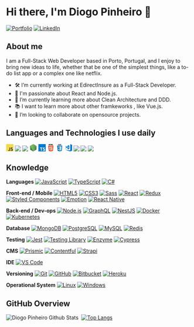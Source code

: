# Hi there, I'm Diogo Pinheiro 👋

[![Portfolio](https://img.shields.io/static/v1?label=%20&message=Portfolio&color=orange)](https://fierce-earth-84105.herokuapp.com/) [![LinkedIn](https://img.shields.io/badge/LinkedIn-%230077B5.svg?&style=flat-square&logo=linkedin&logoColor=white)](https://www.linkedin.com/in/diogo-fgpinheiro/)

## About me
I am a Full-Stack Web Developer based in Porto, Portugal, and I enjoy to bring new ideas to life, whether that be one of the simplest things, like a to-do list app or a complex one like netflix.

- 🛠  I’m currently working at EdirectInsure as a Full-Stack Developer.
- 💙  I'm passionate about React and Node.js.
- 🌱  I’m currently learning more about Clean Architecture and DDD.
- 📚  I want to learn more about other framkeworks , like Vue.js.
- 👯 I’m looking to collaborate on opensource projects.

## Languages and Technologies I use daily

<code><img height="20" src="https://raw.githubusercontent.com/github/explore/80688e429a7d4ef2fca1e82350fe8e3517d3494d/topics/javascript/javascript.png"></code>
<code><img height="20" src="https://cdn.worldvectorlogo.com/logos/react.svg"></code>
<code><img height="20" src="https://cdn.worldvectorlogo.com/logos/polymer-2.svg"></code>
<code><img height="20" src="https://raw.githubusercontent.com/github/explore/80688e429a7d4ef2fca1e82350fe8e3517d3494d/topics/nodejs/nodejs.png"></code>
<code><img height="20" src="https://raw.githubusercontent.com/github/explore/80688e429a7d4ef2fca1e82350fe8e3517d3494d/topics/typescript/typescript.png"></code>
<code><img height="20" src="https://raw.githubusercontent.com/github/explore/80688e429a7d4ef2fca1e82350fe8e3517d3494d/topics/html/html.png"></code>
<code><img height="20" src="https://raw.githubusercontent.com/github/explore/80688e429a7d4ef2fca1e82350fe8e3517d3494d/topics/css/css.png"></code>
<code><img height="20" src="https://raw.githubusercontent.com/github/explore/80688e429a7d4ef2fca1e82350fe8e3517d3494d/topics/visual-studio-code/visual-studio-code.png"></code>
<code><img height="20" src="https://cdn.worldvectorlogo.com/logos/docker.svg"></code>
<code><img height="20" src="https://cdn.worldvectorlogo.com/logos/jenkins.svg"></code>
<code><img height="20" src="https://cdn.worldvectorlogo.com/logos/rancher.svg"></code>


## Knowledge

**Languages**
[![JavaScript](https://img.shields.io/badge/-JavaScript-F7DF1E?style=flat&logo=javascript&logoColor=black&link=https://github.com/diogofgomespinheiro)](https://github.com/diogofgomespinheiro)
[![TypeScript](https://img.shields.io/badge/-TypeScript-007ACC?style=flat&logo=typescript&logoColor=white&link=https://github.com/diogofgomespinheiro)](https://github.com/diogofgomespinheiro)
[![C#](https://img.shields.io/badge/-C%20Sharp-239120?style=flat&logo=c-sharp&logoColor=white&link=https://github.com/diogofgomespinheiro)](https://github.com/diogofgomespinheiro)

**Front-end / Mobile**
[![HTML5](https://img.shields.io/badge/-HTML5-E34F26?style=flat&logo=html5&logoColor=white&link=https://github.com/diogofgomespinheiro)](https://github.com/diogofgomespinheiro)
[![CSS3](https://img.shields.io/badge/-CSS3-1572B6?style=flat&logo=css3&logoColor=white&link=https://github.com/diogofgomespinheiro)](https://github.com/diogofgomespinheiro)
[![Sass](https://img.shields.io/badge/-Sass-CC6699?style=flat&logo=sass&logoColor=white&link=https://github.com/diogofgomespinheiro)](https://github.com/diogofgomespinheiro)
[![React](https://img.shields.io/badge/-React-61DAFB?style=flat&logo=react&logoColor=black&link=https://github.com/diogofgomespinheiro)](https://github.com/diogofgomespinheiro)
[![Redux](https://img.shields.io/badge/-Redux-764ABC?style=flat&logo=redux&logoColor=white&link=https://github.com/diogofgomespinheiro)](https://github.com/diogofgomespinheiro)
[![Styled Components](https://img.shields.io/badge/-Styled%20Components-DB7093?style=flat&logo=styled-components&logoColor=white&link=https://github.com/diogofgomespinheiro)](https://github.com/diogofgomespinheiro)
[![Emotion](https://img.shields.io/badge/-Emotion-d36ac2?style=flat&link=https://github.com/diogofgomespinheirox)](https://github.com/diogofgomespinheiro)
[![React Native](https://img.shields.io/badge/-React%20Native-4299f5?style=flat&logo=react&logoColor=white&link=https://github.com/diogofgomespinheiro)](https://github.com/diogofgomespinheiro)

**Back-end / Dev-ops**
[![Node.js](https://img.shields.io/badge/-Node.js-339933?style=flat&logo=node.js&logoColor=white&link=https://github.com/diogofgomespinheiro)](https://github.com/diogofgomespinheiro)
[![GraphQL](https://img.shields.io/badge/-GraphQL-E10098?style=flat&logo=graphql&logoColor=white&link=https://github.com/diogofgomespinheiro)](https://github.com/diogofgomespinheiro)
[![NestJS](https://img.shields.io/badge/-NestJS-E0234E?style=flat&logo=nestjs&logoColor=white&link=https://github.com/diogofgomespinheiro)](https://github.com/diogofgomespinheiro)
[![Docker](https://img.shields.io/badge/-Docker-2496ED?style=flat&logo=docker&logoColor=white&link=https://github.com/diogofgomespinheiro)](https://github.com/diogofgomespinheiro)
[![Kubernetes](https://img.shields.io/badge/-Kubernetes-326CE5?style=flat&logo=kubernetes&logoColor=white&link=https://github.com/diogofgomespinheiro)](https://github.com/diogofgomespinheiro)

**Database**
[![MongoDB](https://img.shields.io/badge/-MongoDB-47A248?style=flat&logo=mongodb&logoColor=white&link=https://github.com/diogofgomespinheiro)](https://github.com/diogofgomespinheiro)
[![PostgreSQL](https://img.shields.io/badge/-PostgreSQL-336791?style=flat&logo=postgresql&logoColor=white&link=https://github.com/diogofgomespinheiro)](https://github.com/diogofgomespinheiro)
[![MySQL](https://img.shields.io/badge/-MySQL-4479A1?style=flat&logo=mysql&logoColor=white&link=https://github.com/diogofgomespinheiro)](https://github.com/diogofgomespinheiro)
[![Redis](https://img.shields.io/badge/-Redis-DC382D?style=flat&logo=redis&logoColor=white&link=https://github.com/diogofgomespinheiro)](https://github.com/diogofgomespinheiro)

**Testing**
[![Jest](https://img.shields.io/badge/-Jest-C21325?style=flat&logo=jest&logoColor=white&link=https://github.com/diogofgomespinheiro)](https://github.com/diogofgomespinheiro)
[![Testing Library](https://img.shields.io/badge/-Testing%20Library-5742f5?style=flat&link=https://github.com/diogofgomespinheiro)](https://github.com/diogofgomespinheiro)
[![Enzyme](https://img.shields.io/badge/-Enzyme-42f5dd?style=flat&link=https://github.com/diogofgomespinheiro)](https://github.com/diogofgomespinheiro)
[![Cypress](https://img.shields.io/badge/-Cypress-17202C?style=flat&logo=cypress&logoColor=white&link=https://github.com/diogofgomespinheiro)](https://github.com/diogofgomespinheiro)

**CMS**
[![Prismic](https://img.shields.io/badge/-Prismic-484A7A?style=flat&logo=prismic&logoColor=white&link=https://github.com/diogofgomespinheiro)](https://github.com/diogofgomespinheiro)
[![Contentful](https://img.shields.io/badge/-Contentful-f5e942?style=flat&link=https://github.com/diogofgomespinheiro)](https://github.com/diogofgomespinheiro)
[![Strapi](https://img.shields.io/badge/-Strapi-2E7EEA?style=flat&logo=strapi&logoColor=white&link=https://github.com/diogofgomespinheiro)](https://github.com/diogofgomespinheiro)

**IDE**
[![VS Code](https://img.shields.io/badge/-VS%20Code-007ACC?style=flat&logo=visual-studio-code&logoColor=white&link=https://github.com/diogofgomespinheiro)](https://github.com/diogofgomespinheiro)

**Versioning**
[![Git](https://img.shields.io/badge/-Git-F05032?style=flat&logo=git&logoColor=white&link=https://github.com/diogofgomespinheiro)](https://github.com/diogofgomespinheiro)
[![GitHub](https://img.shields.io/badge/-GitHub-181717?style=flat&logo=github&logoColor=white&link=https://github.com/diogofgomespinheiro)](https://github.com/diogofgomespinheiro)
[![Bitbucket](https://img.shields.io/badge/-Bitbucket-0052CC?style=flat&logo=bitbucket&logoColor=white&link=https://github.com/diogofgomespinheiro)](https://github.com/diogofgomespinheiro)
[![Heroku](https://img.shields.io/badge/-Heroku-430098?style=flat&logo=heroku&logoColor=white&link=https://github.com/diogofgomespinheiro)](https://github.com/diogofgomespinheiro)

**Operational System**
[![Linux](https://img.shields.io/badge/-Linux-FCC624?style=flat&logo=linux&logoColor=black&link=https://github.com/diogofgomespinheiro)](https://github.com/diogofgomespinheiro)
[![Windows](https://img.shields.io/badge/-Windows-0078D6?style=flat&logo=windows&logoColor=white&link=https://github.com/diogofgomespinheiro)](https://github.com/diogofgomespinheiro)

## GitHub Overview
<img align="left" alt="Diogo Pinheiro Github Stats" src="https://github-readme-stats.vercel.app/api?username=diogofgomespinheiro&show_icons=true&theme=dracula" />    &nbsp;
[![Top Langs](https://github-readme-stats.vercel.app/api/top-langs/?username=diogofgomespinheiro&theme=dracula)](https://github.com/anuraghazra/github-readme-stats) 
